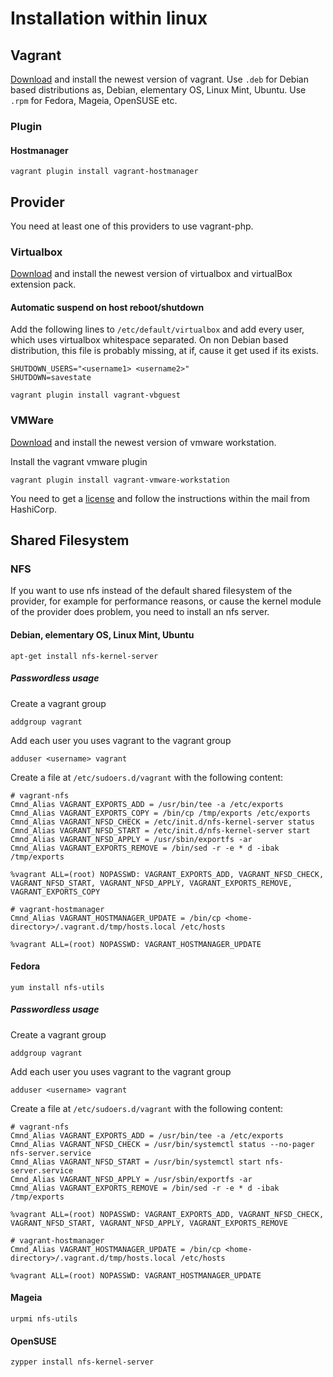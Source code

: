 # Installation within linux

## Vagrant

[Download][1] and install the newest version of vagrant.
Use `.deb` for Debian based distributions as, Debian, elementary OS, Linux Mint, Ubuntu.
Use `.rpm` for Fedora, Mageia, OpenSUSE etc.

### Plugin

#### Hostmanager

```{.sh}
vagrant plugin install vagrant-hostmanager
```

## Provider

You need at least one of this providers to use vagrant-php.

### Virtualbox

[Download][2] and install the newest version of virtualbox and virtualBox extension pack.

#### Automatic suspend on host reboot/shutdown

Add the following lines to `/etc/default/virtualbox` and add every user, which uses virtualbox whitespace separated.
On non Debian based distribution, this file is probably missing, at if, cause it get used if its exists.

```{.sh}
SHUTDOWN_USERS="<username1> <username2>"
SHUTDOWN=savestate
```

```{.sh}
vagrant plugin install vagrant-vbguest
```

### VMWare

[Download][3] and install the newest version of vmware workstation.

Install the vagrant vmware plugin

```{.sh}
vagrant plugin install vagrant-vmware-workstation
```

You need to get a [license][4] and follow the instructions within the mail from HashiCorp.

## Shared Filesystem

### NFS

If you want to use nfs instead of the default shared filesystem of the provider, for example for performance reasons,
or cause the kernel module of the provider does problem, you need to install an nfs server.

#### Debian, elementary OS, Linux Mint, Ubuntu

```{.sh}
apt-get install nfs-kernel-server
```

##### Passwordless usage

Create a vagrant group

```{.sh}
addgroup vagrant
```

Add each user you uses vagrant to the vagrant group

```{.sh}
adduser <username> vagrant
```

Create a file at `/etc/sudoers.d/vagrant` with the following content:

```{.sh}
# vagrant-nfs
Cmnd_Alias VAGRANT_EXPORTS_ADD = /usr/bin/tee -a /etc/exports
Cmnd_Alias VAGRANT_EXPORTS_COPY = /bin/cp /tmp/exports /etc/exports
Cmnd_Alias VAGRANT_NFSD_CHECK = /etc/init.d/nfs-kernel-server status
Cmnd_Alias VAGRANT_NFSD_START = /etc/init.d/nfs-kernel-server start
Cmnd_Alias VAGRANT_NFSD_APPLY = /usr/sbin/exportfs -ar
Cmnd_Alias VAGRANT_EXPORTS_REMOVE = /bin/sed -r -e * d -ibak /tmp/exports

%vagrant ALL=(root) NOPASSWD: VAGRANT_EXPORTS_ADD, VAGRANT_NFSD_CHECK, VAGRANT_NFSD_START, VAGRANT_NFSD_APPLY, VAGRANT_EXPORTS_REMOVE, VAGRANT_EXPORTS_COPY

# vagrant-hostmanager
Cmnd_Alias VAGRANT_HOSTMANAGER_UPDATE = /bin/cp <home-directory>/.vagrant.d/tmp/hosts.local /etc/hosts

%vagrant ALL=(root) NOPASSWD: VAGRANT_HOSTMANAGER_UPDATE                                                 
```

#### Fedora

```{.sh}
yum install nfs-utils
```

##### Passwordless usage

Create a vagrant group

```{.sh}
addgroup vagrant
```

Add each user you uses vagrant to the vagrant group

```{.sh}
adduser <username> vagrant
```

Create a file at `/etc/sudoers.d/vagrant` with the following content:

```
# vagrant-nfs
Cmnd_Alias VAGRANT_EXPORTS_ADD = /usr/bin/tee -a /etc/exports
Cmnd_Alias VAGRANT_NFSD_CHECK = /usr/bin/systemctl status --no-pager nfs-server.service
Cmnd_Alias VAGRANT_NFSD_START = /usr/bin/systemctl start nfs-server.service
Cmnd_Alias VAGRANT_NFSD_APPLY = /usr/sbin/exportfs -ar
Cmnd_Alias VAGRANT_EXPORTS_REMOVE = /bin/sed -r -e * d -ibak /tmp/exports

%vagrant ALL=(root) NOPASSWD: VAGRANT_EXPORTS_ADD, VAGRANT_NFSD_CHECK, VAGRANT_NFSD_START, VAGRANT_NFSD_APPLY, VAGRANT_EXPORTS_REMOVE

# vagrant-hostmanager
Cmnd_Alias VAGRANT_HOSTMANAGER_UPDATE = /bin/cp <home-directory>/.vagrant.d/tmp/hosts.local /etc/hosts

%vagrant ALL=(root) NOPASSWD: VAGRANT_HOSTMANAGER_UPDATE
```

#### Mageia

```{.sh}
urpmi nfs-utils
```

#### OpenSUSE

```{.sh}
zypper install nfs-kernel-server
```

[1]: https://www.vagrantup.com/downloads.html
[2]: https://www.virtualbox.org/wiki/Linux_Downloads
[3]: http://www.vmware.com/products/workstation
[4]: http://www.vagrantup.com/vmware
